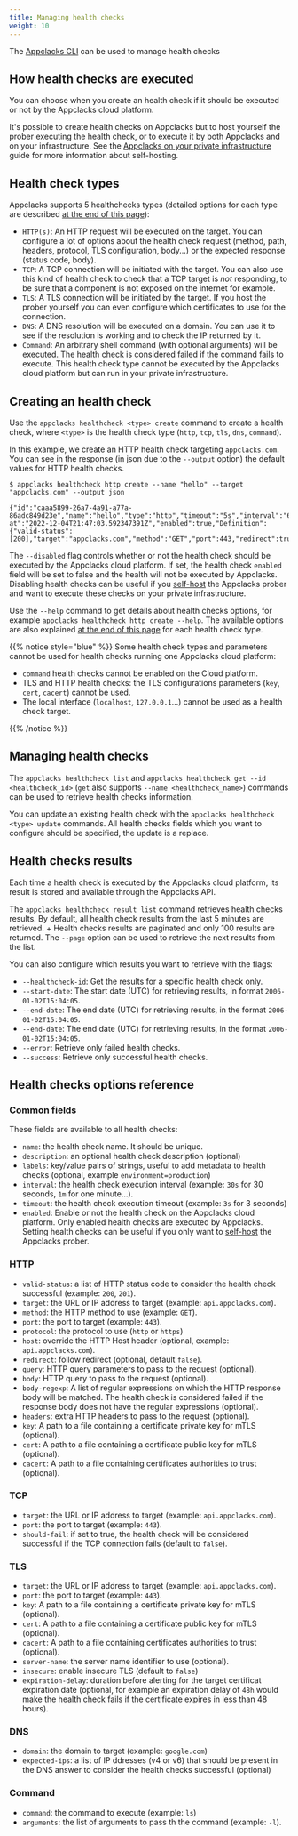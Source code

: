 ```yaml
---
title: Managing health checks
weight: 10
---
```


The [Appclacks CLI](/getting-started/#installing-the-appclacks-cli) can be used to manage health checks

## How health checks are executed

You can choose when you create an health check if it should be executed or not by the Appclacks cloud platform.

It's possible to create health checks on Appclacks but to host yourself the prober executing the health check, or to execute it by both Appclacks and on your infrastructure. See the [Appclacks on your private infrastructure](/guides/private-infrastructure/) guide for more information about self-hosting.

## Health check types

Appclacks supports 5 healthchecks types (detailed options for each type are described [at the end of this page](/guides/healthcheck/#health-checks-options-reference)):

- `HTTP(s)`: An HTTP request will be executed on the target. You can configure a lot of options about the health check request (method, path, headers, protocol, TLS configuration, body...) or the expected response (status code, body).
- `TCP`: A TCP connection will be initiated with the target. You can also use this kind of health check to check that a TCP target is *not* responding, to be sure that a component is not exposed on the internet for example.
- `TLS`: A TLS connection will be initiated by the target. If you host the prober yourself you can even configure which certificates to use for the connection.
- `DNS`: A DNS resolution will be executed on a domain. You can use it to see if the resolution is working and to check the IP returned by it.
- `Command`: An arbitrary shell command (with optional arguments) will be executed. The health check is considered failed if the command fails to execute. This health check type cannot be executed by the Appclacks cloud platform but can run in your private infrastructure.

## Creating an health check

Use the `appclacks healthcheck <type> create` command to create a health check, where `<type>` is the health check type (`http`, `tcp`, `tls`, `dns`, `command`).

In this example, we create an HTTP health check targeting `appclacks.com`. You can see in the response (in json due to the `--output` option) the default values for HTTP health checks.

```
$ appclacks healthcheck http create --name "hello" --target "appclacks.com" --output json

{"id":"caaa5899-26a7-4a91-a77a-86adc849d23e","name":"hello","type":"http","timeout":"5s","interval":"60s","created-at":"2022-12-04T21:47:03.592347391Z","enabled":true,"Definition":{"valid-status":[200],"target":"appclacks.com","method":"GET","port":443,"redirect":true,"protocol":"https"}}
```

The `--disabled` flag controls whether or not the health check should be executed by the Appclacks cloud platform. If set, the health check `enabled` field will be set to false and the health will not be executed by Appclacks. Disabling health checks can be useful if you [self-host](http://localhost:1313/guides/private-infrastructure/) the Appclacks prober and want to execute these checks on your private infrastructure.

Use the `--help` command to get details about health checks options, for example `appclacks healthcheck http create --help`. The available options are also explained [at the end of this page](/guides/healthcheck/#health-checks-options-reference) for each health check type.


{{% notice style="blue" %}}
Some health check types and parameters cannot be used for health checks running one Appclacks cloud platform:

- `command` health checks cannot be enabled on the Cloud platform.
- TLS and HTTP health checks: the TLS configurations parameters (`key`, `cert`, `cacert`) cannot be used.
- The local interface (`localhost`, `127.0.0.1`...) cannot be used as a health check target.

{{% /notice %}}



## Managing health checks

The `appclacks healthcheck list` and `appclacks healthcheck get --id <healthcheck_id>` (`get` also supports `--name <healthcheck_name>`) commands can be used to retrieve health checks information.

You can update an existing health check with the `appclacks healthcheck <type> update` commands. All health checks fields which you want to configure should be specified, the update is a replace.

## Health checks results

Each time a health check is executed by the Appclacks cloud platform, its result is stored and available through the Appclacks API.

The `appclacks healthcheck result list` command retrieves health checks results. By default, all health check results from the last 5 minutes are retrieved. +
Health checks results are paginated and only 100 results are returned. The `--page` option can be used to retrieve the next results from the list.

You can also configure which results you want to retrieve with the flags:

- `--healthcheck-id`: Get the results for a specific health check only.
- `--start-date`: The start date (UTC) for retrieving results, in format `2006-01-02T15:04:05`.
- `--end-date`: The end date (UTC) for retrieving results, in the format `2006-01-02T15:04:05`.
- `--end-date`: The end date (UTC) for retrieving results, in the format `2006-01-02T15:04:05`.
- `--error`: Retrieve only failed health checks.
- `--success`: Retrieve only successful health checks.

## Health checks options reference

### Common fields

These fields are available to all health checks:

- `name`: the health check name. It should be unique.
- `description`: an optional health check description (optional)
- `labels`: key/value pairs of strings, useful to add metadata to health checks (optional, example `environment=production`)
- `interval`: the health check execution interval (example: `30s` for 30 seconds, `1m` for one minute...).
- `timeout`: the health check execution timeout (example: `3s` for 3 seconds)
- `enabled`: Enable or not the health check on the Appclacks cloud platform. Only enabled health checks are executed by Appclacks. Setting health checks can be useful if you only want to [self-host](http://localhost:1313/guides/private-infrastructure/) the Appclacks prober.

### HTTP

- `valid-status`: a list of HTTP status code to consider the health check successful (example: `200`, `201`).
- `target`: the URL or IP address to target (example: `api.appclacks.com`).
- `method`: the HTTP method to use (example: `GET`).
- `port`: the port to target (example: `443`).
- `protocol`: the protocol to use (`http` or `https`)
- `host`: override the HTTP Host header (optional, example: `api.appclacks.com`).
- `redirect`: follow redirect (optional, default `false`).
- `query`: HTTP query parameters to pass to the request (optional).
- `body`: HTTP query to pass to the request (optional).
- `body-regexp`: A list of regular expressions on which the HTTP response body will be matched. The health check is considered failed if the response body does not have the regular expressions (optional).
- `headers`: extra HTTP headers to pass to the request (optional).
- `key`: A path to a file containing a certificate private key for mTLS (optional).
- `cert`: A path to a file containing a certificate public key for mTLS (optional).
- `cacert`: A path to a file containing certificates authorities to trust (optional).

### TCP

- `target`: the URL or IP address to target (example: `api.appclacks.com`).
- `port`: the port to target (example: `443`).
- `should-fail`: if set to true, the health check will be considered successful if the TCP connection fails (default to `false`).

### TLS

- `target`: the URL or IP address to target (example: `api.appclacks.com`).
- `port`: the port to target (example: `443`).
- `key`: A path to a file containing a certificate private key for mTLS (optional).
- `cert`: A path to a file containing a certificate public key for mTLS (optional).
- `cacert`: A path to a file containing certificates authorities to trust (optional).
- `server-name`: the server name identifier to use (optional).
- `insecure`: enable insecure TLS (default to `false`)
- `expiration-delay`: duration before alerting for the target certificat expiration date (optional, for example an expiration delay of `48h` would make the health check fails if the certificate expires in less than 48 hours).

### DNS

- `domain`: the domain to target (example: `google.com`)
- `expected-ips`: a list of IP ddresses (v4 or v6) that should be present in the DNS answer to consider the health checks successful (optional)

### Command

- `command`: the command to execute (example: `ls`)
- `arguments`: the list of arguments to pass th the command (example: `-l`).
